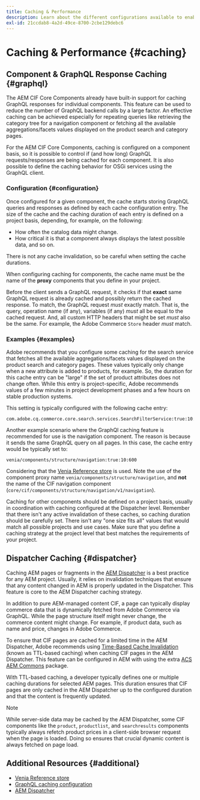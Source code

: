 ```yaml
---
title: Caching & Performance
description: Learn about the different configurations available to enable GraphQL and content caching to optimize the performance of your commerce implementation.
exl-id: 21ccdab8-4a2d-49ce-8700-2cbe129debc6
---
```

# Caching & Performance {#caching}

## Component & GraphQL Response Caching {#graphql}

The AEM CIF Core Components already have built-in support for caching GraphQL responses for individual components. This feature can be used to reduce the number of GraphQL backend calls by a large factor. An effective caching can be achieved especially for repeating queries like retrieving the category tree for a navigation component or fetching all the available aggregations/facets values displayed on the product search and category pages.

For the AEM CIF Core Components, caching is configured on a component basis, so it is possible to control if (and how long) GraphQL requests/responses are being cached for each component. It is also possible to define the caching behavior for OSGi services using the GraphQL client.

### Configuration {#configuration}

Once configured for a given component, the cache starts storing GraphQL queries and responses as defined by each cache configuration entry. The size of the cache and the caching duration of each entry is defined on a project basis, depending, for example, on the following:

* How often the catalog data might change.
* How critical it is that a component always displays the latest possible data, and so on.

There is not any cache invalidation, so be careful when setting the cache durations.

When configuring caching for components, the cache name must be the name of the **proxy** components that you define in your project.

Before the client sends a GraphQL request, it checks if that **exact** same GraphQL request is already cached and possibly return the cached response. To match, the GraphQL request _must_ exactly match. That is, the query, operation name (if any), variables (if any) _must_ all be equal to the cached request. And, all custom HTTP headers that might be set _must_ also be the same. For example, the Adobe Commerce `Store` header _must_ match.

### Examples {#examples}

Adobe recommends that you configure some caching for the search service that fetches all the available aggregations/facets values displayed on the product search and category pages. These values typically only change when a new attribute is added to products, for example. So, the duration for this cache entry can be "large" if the set of product attributes does not change often. While this entry is project-specific, Adobe recommends values of a few minutes in project development phases and a few hours on stable production systems.

This setting is typically configured with the following cache entry:

```
com.adobe.cq.commerce.core.search.services.SearchFilterService:true:10:3600
```

Another example scenario where the GraphQl caching feature is recommended for use is the navigation component. The reason is because it sends the same GraphQL query on all pages. In this case, the cache entry would be typically set to:

```
venia/components/structure/navigation:true:10:600
```

Considering that the [Venia Reference store](https://github.com/adobe/aem-cif-guides-venia) is used. Note the use of the component proxy name `venia/components/structure/navigation`, and **not** the name of the CIF navigation component (`core/cif/components/structure/navigation/v1/navigation`).

Caching for other components should be defined on a project basis, usually in coordination with caching configured at the Dispatcher level. Remember that there isn't any active invalidation of these caches, so caching duration should be carefully set. There isn't any "one size fits all" values that would match all possible projects and use cases. Make sure that you define a caching strategy at the project level that best matches the requirements of your project.

## Dispatcher Caching {#dispatcher}

Caching AEM pages or fragments in the [AEM Dispatcher](https://experienceleague.adobe.com/docs/experience-manager-dispatcher/using/dispatcher.html) is a best practice for any AEM project. Usually, it relies on invalidation techniques that ensure that any content changed in AEM is properly updated in the Dispatcher. This feature is core to the AEM Dispatcher caching strategy.

In addition to pure AEM-managed content CIF, a page can typically display commerce data that is dynamically fetched from Adobe Commerce via GraphQL. While the page structure itself might never change, the commerce content might change. For example, if product data, such as name and price, changes in Adobe Commerce.

To ensure that CIF pages are cached for a limited time in the AEM Dispatcher, Adobe recommends using [Time-Based Cache Invalidation](https://experienceleague.adobe.com/docs/experience-manager-dispatcher/using/configuring/dispatcher-configuration.html#configuring-time-based-cache-invalidation-enablettl) (known as TTL-based caching) when caching CIF pages in the AEM Dispatcher. This feature can be configured in AEM with using the extra [ACS AEM Commons](https://adobe-consulting-services.github.io/acs-aem-commons/) package.

With TTL-based caching, a developer typically defines one or multiple caching durations for selected AEM pages. This duration ensures that CIF pages are only cached in the AEM Dispatcher up to the configured duration and that the content is frequently updated.

>[!NOTE]
>
>While server-side data may be cached by the AEM Dispatcher, some CIF components like the `product`, `productlist`, and `searchresults` components typically always refetch product prices in a client-side browser request when the page is loaded. Doing so ensures that crucial dynamic content is always fetched on page load.

## Additional Resources {#additional}

- [Venia Reference store](https://github.com/adobe/aem-cif-guides-venia)
- [GraphQL caching configuration](https://github.com/adobe/commerce-cif-graphql-client#caching)
- [AEM Dispatcher](https://experienceleague.adobe.com/docs/experience-manager-dispatcher/using/dispatcher.html)
